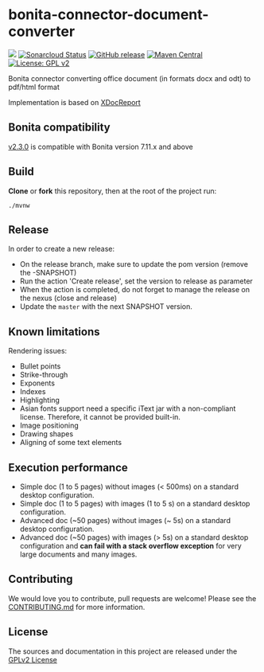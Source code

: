 # bonita-connector-document-converter
![](https://github.com/bonitasoft/bonita-connector-document-converter/workflows/Build/badge.svg)
[![Sonarcloud Status](https://sonarcloud.io/api/project_badges/measure?project=bonitasoft_bonita-connector-document-converter&metric=alert_status)](https://sonarcloud.io/dashboard?id=bonitasoft_bonita-connector-document-converter)
[![GitHub release](https://img.shields.io/github/v/release/bonitasoft/bonita-connector-document-converter?color=blue&label=Release)](https://github.com/bonitasoft/bonita-connector-document-converter/releases)
[![Maven Central](https://img.shields.io/maven-central/v/org.bonitasoft.connectors/bonita-connector-document-converter.svg?label=Maven%20Central&color=orange)](https://search.maven.org/search?q=g:%22org.bonitasoft.connectors%22%20AND%20a:%22bonita-connector-document-converter%22)
[![License: GPL v2](https://img.shields.io/badge/License-GPL%20v2-yellow.svg)](https://www.gnu.org/licenses/old-licenses/gpl-2.0.en.html)

Bonita connector converting office document (in formats docx and odt) to pdf/html format

Implementation is based on [XDocReport](https://github.com/opensagres/xdocreport)

## Bonita compatibility

[v2.3.0](https://github.com/bonitasoft/bonita-connector-document-converter/releases/2.3.0) is compatible with Bonita version 7.11.x and above

## Build

__Clone__ or __fork__ this repository, then at the root of the project run:

`./mvnw`

## Release

In order to create a new release:
- On the release branch, make sure to update the pom version (remove the -SNAPSHOT)
- Run the action 'Create release', set the version to release as parameter
- When the action is completed, do not forget to manage the release on the nexus (close and release)
- Update the `master` with the next SNAPSHOT version.

## Known limitations

Rendering issues:

* Bullet points
* Strike-through
* Exponents
* Indexes
* Highlighting
* Asian fonts support need a specific iText jar with a non-compliant license. Therefore, it cannot be provided built-in.
* Image positioning
* Drawing shapes
* Aligning of some text elements

## Execution performance

* Simple doc (1 to 5 pages) without images (< 500ms) on a standard desktop configuration.
* Simple doc (1 to 5 pages) with images (1 to 5 s) on a standard desktop configuration.
* Advanced doc (~50 pages) without images (~ 5s) on a standard desktop configuration.
* Advanced doc (~50 pages) with images (> 5s) on a standard desktop configuration and **can fail with a stack overflow exception** for very large documents and many images.

## Contributing

We would love you to contribute, pull requests are welcome! Please see the [CONTRIBUTING.md](CONTRIBUTING.md) for more information.

## License

The sources and documentation in this project are released under the [GPLv2 License](LICENSE)

